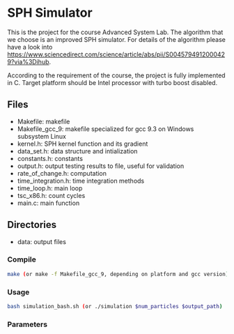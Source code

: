 # SPH Simulator

This is the project for the course Advanced System Lab. The algorithm that we choose is an improved SPH simulator. For details of the algorithm please have a look into https://www.sciencedirect.com/science/article/abs/pii/S0045794912000429?via%3Dihub.

According to the requirement of the course, the project is fully implemented in C. Target platform should be Intel processor with turbo boost disabled.

## Files
- Makefile:             makefile
- Makefile_gcc_9:       makefile specialized for gcc 9.3 on Windows subsystem Linux
- kernel.h:             SPH kernel function and its gradient
- data_set.h:           data structure and intialization
- constants.h:          constants
- output.h:             output testing results to file, useful for validation
- rate_of_change.h:     computation
- time_integration.h:   time integration methods
- time_loop.h:          main loop
- tsc_x86.h:            count cycles
- main.c:               main function

## Directories
- data:                 output files

### Compile
```sh
make (or make -f Makefile_gcc_9, depending on platform and gcc version)
```
### Usage
```sh
bash simulation_bash.sh (or ./simulation $num_particles $output_path)
```

### Parameters
```sh
```